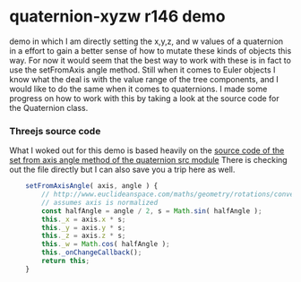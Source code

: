 # quaternion-xyzw r146 demo

demo in which I am directly setting the x,y,z, and w values of a quaternion in a effort to gain a better sense of how to mutate these kinds of objects this way. For now it would seem that the best way to work with these is in fact to use the setFromAxis angle method. Still when it comes to Euler objects I know what the deal is with the value range of the tree components, and I would like to do the same when it comes to quaternions. I made some progress on how to work with this by taking a look at the source code for the Quaternion class.

### Threejs source code

What I woked out for this demo is based heavily on the [source code of the set from axis angle method of the quaternion src module](https://github.com/mrdoob/three.js/blob/r146/src/math/Quaternion.js) There is checking out the file directly but I can also save you a trip here as well.

```js
    setFromAxisAngle( axis, angle ) {
        // http://www.euclideanspace.com/maths/geometry/rotations/conversions/angleToQuaternion/index.htm
        // assumes axis is normalized
        const halfAngle = angle / 2, s = Math.sin( halfAngle );
        this._x = axis.x * s;
        this._y = axis.y * s;
        this._z = axis.z * s;
        this._w = Math.cos( halfAngle );
        this._onChangeCallback();
        return this;
    }
```